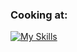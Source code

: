 ### Cooking at:

[![My Skills](https://skillicons.dev/icons?i=java,mongodb,mysql,redis,linux,bots)](https://skillicons.dev)













